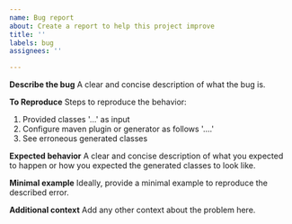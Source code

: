 ```yaml
---
name: Bug report
about: Create a report to help this project improve
title: ''
labels: bug
assignees: ''

---
```


**Describe the bug**
A clear and concise description of what the bug is.

**To Reproduce**
Steps to reproduce the behavior:
1. Provided classes '...' as input
2. Configure maven plugin or generator as follows '....'
4. See erroneous generated classes

**Expected behavior**
A clear and concise description of what you expected to happen or how you expected the generated classes to look like.

**Minimal example**
Ideally, provide a minimal example to reproduce the described error.

**Additional context**
Add any other context about the problem here.
